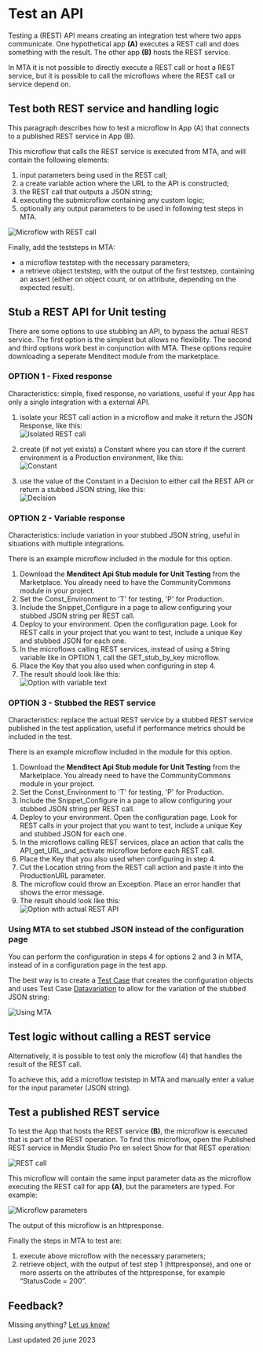 # Test an API

Testing a (REST) API means creating an integration test where two apps communicate. One hypothetical app **(A)** executes a REST call and does something with the result. The other app **(B)** hosts the REST service. 

In MTA it is not possible to directly execute a REST call or host a REST service, but it is possible to call the microflows where the REST call or service depend on. 


## Test both REST service and handling logic

This paragraph describes how to test a microflow in App (A) that connects to a published REST service in App (B).

This microflow that calls the REST service is executed from MTA, and will contain the following elements:
1. input parameters being used in the REST call;
2. a create variable action where the URL to the API is constructed;
3. the REST call that outputs a JSON string;
4. executing the submicroflow containing any custom logic;
5. optionally any output parameters to be used in following test steps in MTA.

![Microflow with REST call](images/test-api-1.png)

Finally, add the teststeps in MTA:
- a microflow teststep with the necessary parameters;
- a retrieve object teststep, with the output of the first teststep, containing an assert (either on object count, or on attribute, depending on the expected result).


## Stub a REST API for Unit testing

There are some options to use stubbing an API, to bypass the actual REST service. The first option is the simplest but allows no flexibility. The second and third options work best in conjunction with MTA. These options require downloading a seperate Menditect module from the marketplace. 

### OPTION 1 - Fixed response

Characteristics: simple, fixed response, no variations, useful if your App has only a single integration with a external API.

1. isolate your REST call action in a microflow and make it return the JSON Response, like this:<br/>
![Isolated REST call](images/test-api-2.png)

2. create (if not yet exists) a Constant where you can store if the current environment is a Production environment, like this:<br/>
![Constant](images/test-api-constant.png)

3. use the value of the Constant in a Decision to either call the REST API or return a stubbed JSON string, like this:<br/>
![Decision](images/test-api-3.png)

### OPTION 2 - Variable response

Characteristics: include variation in your stubbed JSON string, useful in situations with multiple integrations. 

There is an example microflow included in the module for this option.

1. Download the **Menditect Api Stub module for Unit Testing** from the Marketplace. You already need to have the CommunityCommons module in your project.
2. Set the Const_Environment to 'T' for testing, 'P' for Production.
3. Include the Snippet_Configure in a page to allow configuring your stubbed JSON string per REST call.
4. Deploy to your environment. Open the configuration page. Look for REST calls in your project that you want to test, include a unique Key and stubbed JSON for each one.  
5. In the microflows calling REST services, instead of using a String variable like in OPTION 1, call the GET_stub_by_key microflow. 
6. Place the Key that you also used when configuring in step 4.
7. The result should look like this:<br/>
![Option with variable text](images/test-api-5.png)

### OPTION 3 - Stubbed the REST service

Characteristics: replace the actual REST service by a stubbed REST service published in the test application, useful if performance metrics should be included in the test. 

There is an example microflow included in the module for this option.

1. Download the **Menditect Api Stub module for Unit Testing** from the Marketplace. You already need to have the CommunityCommons module in your project.
2. Set the Const_Environment to 'T' for testing, 'P' for Production.
3. Include the Snippet_Configure in a page to allow configuring your stubbed JSON string per REST call.
4. Deploy to your environment. Open the configuration page. Look for REST calls in your project that you want to test, include a unique Key and stubbed JSON for each one.  
5. In the microflows calling REST services, place an action that calls the API_get_URL_and_activate microflow before each REST call.
6. Place the Key that you also used when configuring in step 4.
7. Cut the Location string from the REST call action and paste it into the ProductionURL parameter.
8. The microflow could throw an Exception. Place an error handler that shows the error message. 
9. The result should look like this:<br/>
![Option with actual REST API](images/test-api-6.png)

### Using MTA to set stubbed JSON instead of the configuration page

You can perform the configuration in steps 4 for options 2 and 3 in MTA, instead of in a configuration page in the test app. 

The best way is to create a [Test Case](../../test-case) that creates the configuration objects and uses Test Case [Datavariation](../../datavariation) to allow for the variation of the stubbed JSON string:

![Using MTA](images/test-api-MTA.png)


## Test logic without calling a REST service

Alternatively, it is possible to test only the microflow (4) that handles the result of the REST call.

To achieve this, add a microflow teststep in MTA and manually enter a value for the input parameter (JSON string).


## Test a published REST service 

To test the App that hosts the REST service **(B)**, the microflow is executed that is part of the REST operation. 
To find this microflow, open the Published REST service in Mendix Studio Pro en select Show for that REST operation:

![REST call](images/rest-call-details.png)

This microflow will contain the same input parameter data as the microflow executing the REST call for app **(A)**, but the parameters are typed. For example:

![Microflow parameters](images/microflow-parameters.png)

The output of this microflow is an httpresponse.

Finally the steps in MTA to test are:
1. execute above microflow with the necessary parameters;
2. retrieve object, with the output of test step 1 (httpresponse), and one or more asserts on the attributes of the httpresponse, for example “StatusCode = 200”.

## Feedback?
Missing anything? [Let us know!](mailto:support@menditect.com)

Last updated 26 june 2023